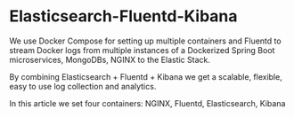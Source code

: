 # Elasticsearch-Fluentd-Kibana

We use Docker Compose for setting up multiple containers and Fluentd to stream Docker logs from multiple instances of a Dockerized Spring Boot microservices, MongoDBs, NGINX to the Elastic Stack.

By combining Elasticsearch + Fluentd + Kibana we get a scalable, flexible, easy to use log collection and analytics. 


In this article we set four containers:
NGINX,
Fluentd,
Elasticsearch,
Kibana
